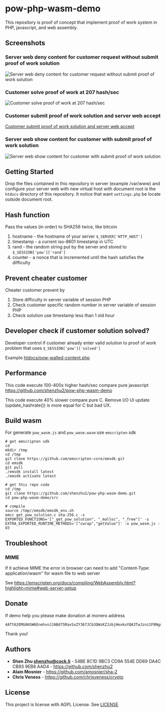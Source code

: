 # pow-php-wasm-demo

This repository is proof of concept that implement proof of work system in PHP, javascript, and web assembly.

## Screenshots

### Server web deny content for customer request without submit proof of work solution

![Server web deny content for customer request without submit proof of work solution](screenshots/0.png?raw=true "/pow-walled-content.php")

### Customer solve proof of work at 207 hash/sec

![Customer solve proof of work at 207 hash/sec](screenshots/1.png?raw=true "/solve-pow.php")

### Customer submit proof of work solution and server web accept

[Customer submit proof of work solution and server web accept](screenshots/2.png?raw=true "/solve-pow.php")

### Server web show content for customer with submit proof of work solution

![Server web show content for customer with submit proof of work solution](screenshots/3.png?raw=true "/pow-walled-content.php")

## Getting Started

Drop the files contained in this repository in server (example /var/www) and configure your server web with new virtual host with document root is the `htdocs` directory of this repository. It notice that want `settings.php` be locate outside document root.

## Hash function

Pass the values (in order) to SHA256 twice, like bitcoin

1. hostname - the hostname of your server `$_SERVER['HTTP_HOST']`
2. timestamp - a current iso-8601 timestamp in UTC
3. rand - the random string put by the server and stored to `$_SESSION['pow']['rand']`
4. counter - a nonce that is incremented until the hash satisfies the difficulty

## Prevent cheater customer

Cheater customer prevent by

1. Store difficulty in server variable of session PHP
2. Check customer specific random number in server variable of session PHP
3. Check solution use timestamp less than 1 old hour

## Developer check if customer solution solved?

Developer control if customer already enter valid solution to proof of work problem that uses `$_SESSION['pow']['solved']`

Example [htdocs/pow-walled-content.php](htdocs/pow-walled-content.php)

## Performance

This code execute 100-400x higher hash/sec compare pure javascript https://github.com/shenzhu2/pow-php-wasm-demo

This code execute 40% slower compare pure C. Remove I/O UI update (update_hashrate()) is more equal for C but bad UX.

## Build wasm

For generate `pow_wasm.js` and `pow_wasm.wasm` use `emscripten` sdk

```
# get emscripten sdk
cd
mkdir /tmp
cd /tmp
git clone https://github.com/emscripten-core/emsdk.git
cd emsdk
git pull
./emsdk install latest
./emsdk activate latest

# get this repo code
cd /tmp
git clone https://github.com/shenzhu2/pow-php-wasm-demo.git
cd pow-php-wasm-demo/src

# compile
source /tmp//emsdk/emsdk_env.sh
emcc get_pow_solution.c sha-256.c -s EXPORTED_FUNCTIONS='["_get_pow_solution", "_malloc", "_free"]' -s EXTRA_EXPORTED_RUNTIME_METHODS='["cwrap","getValue"]' -o pow_wasm.js -O3
```
## Troubleshoot

### MIME

If it achieve MIME the error in browser can need to add "Content-Type: application/wasm" for wasm file to web server

See https://emscripten.org/docs/compiling/WebAssembly.html?highlight=mime#web-server-setup

## Donate

If demo help you please make donation at monero address

```
4ATt62EMG6KGW6EnehvnJJABd75RavSxZY367JCb3QWzKZJzbjHexkuYQA3TwJznz1F8NgqzrgPKQ6vnxuYEpSYVMfuLEo9
```

Thank you!

## Authors

* **Shen Zhu <shenzhu@cock.li>** - 54BE 8C1D 9BC3 CD9A 554E  DD69 DA4C CB93 9EB8 AAD4 - https://github.com/shenzhu2
* **Alain Mosnier** - https://github.com/amosnier/sha-2
* **Chris Veness** - https://github.com/chrisveness/crypto

## License

This project is license with AGPL License. See [LICENSE](LICENSE)
